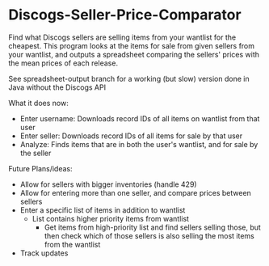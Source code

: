 # Discogs-Seller-Price-Comparator
Find what Discogs sellers are selling items from your wantlist for the cheapest. This program looks at the items for sale from given sellers from your wantlist, and outputs a spreadsheet comparing the sellers' prices with the mean prices of each release.

See spreadsheet-output branch for a working (but slow) version done in Java without the Discogs API

What it does now:
- Enter username: Downloads record IDs of all items on wantlist from that user
- Enter seller: Downloads record IDs of all items for sale by that user
- Analyze: Finds items that are in both the user's wantlist, and for sale by the seller

Future Plans/ideas:
- Allow for sellers with bigger inventories (handle 429)
- Allow for entering more than one seller, and compare prices between sellers
- Enter a specific list of items in addition to wantlist
  - List contains higher priority items from wantlist
    - Get items from high-priority list and find sellers selling those, but then check which of those sellers is also selling the most items from the wantlist
- Track updates
